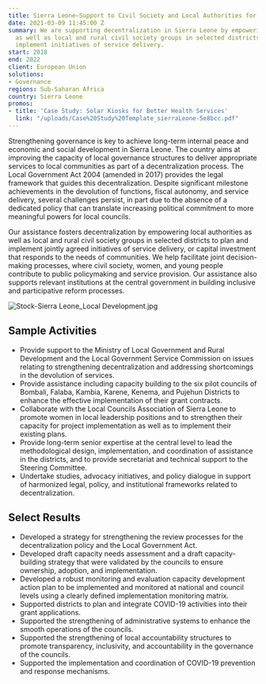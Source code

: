 ```yaml
---
title: Sierra Leone—Support to Civil Society and Local Authorities for Local Development
date: 2021-03-09 11:45:00 Z
summary: We are supporting decentralization in Sierra Leone by empowering local authorities
  as well as local and rural civil society groups in selected districts to plan and
  implement initiatives of service delivery.
start: 2018
end: 2022
client: European Union
solutions:
- Governance
regions: Sub-Saharan Africa
country: Sierra Leone
promos:
- title: 'Case Study: Solar Kiosks for Better Health Services'
  link: "/uploads/Case%20Study%20Template_sierraLeone-5e8bcc.pdf"
---
```


Strengthening governance is key to achieve long-term internal peace and economic and social development in Sierra Leone. The country aims at improving the capacity of local governance structures to deliver appropriate services to local communities as part of a decentralization process. The Local Government Act 2004 (amended in 2017) provides the legal framework that guides this decentralization. Despite significant milestone achievements in the devolution of functions, fiscal autonomy, and service delivery, several challenges persist, in part due to the absence of a dedicated policy that can translate increasing political commitment to more meaningful powers for local councils.

Our assistance fosters decentralization by empowering local authorities as well as local and rural civil society groups in selected districts to plan and implement jointly agreed initiatives of service delivery, or capital investment that responds to the needs of communities. We help facilitate joint decision-making processes, where civil society, women, and young people contribute to public policymaking and service provision. Our assistance also supports relevant institutions at the central government in building inclusive and participative reform processes.

![Stock-Sierra Leone_Local Development.jpg](/uploads/Stock-Sierra%20Leone_Local%20Development.jpg)

## Sample Activities

* Provide support to the Ministry of Local Government and Rural Development and the Local Government Service Commission on issues relating to strengthening decentralization and addressing shortcomings in the devolution of services.
* Provide assistance including capacity building to the six pilot councils of Bombali, Falaba, Kambia, Karene, Kenema, and Pujehun Districts to enhance the effective implementation of their grant contracts.
* Collaborate with the Local Councils Association of Sierra Leone to promote women in local leadership positions and to strengthen their capacity for project implementation as well as to implement their existing plans.
* Provide long-term senior expertise at the central level to lead the methodological design, implementation, and coordination of assistance in the districts, and to provide secretariat and technical support to the Steering Committee.
* Undertake studies, advocacy initiatives, and policy dialogue in support of harmonized legal, policy, and institutional frameworks related to decentralization.

## Select Results

* Developed a strategy for strengthening the review processes for the decentralization policy and the Local Government Act.
* Developed draft capacity needs assessment and a draft capacity-building strategy that were validated by the councils to ensure ownership, adoption, and implementation.
* Developed a robust monitoring and evaluation capacity development action plan to be implemented and monitored at national and council levels using a clearly defined implementation monitoring matrix.
* Supported districts to plan and integrate COVID-19 activities into their grant applications.
* Supported the strengthening of administrative systems to enhance the smooth operations of the councils.
* Supported the strengthening of local accountability structures to promote transparency, inclusivity, and accountability in the governance of the councils.
* Supported the implementation and coordination of COVID-19 prevention and response mechanisms.